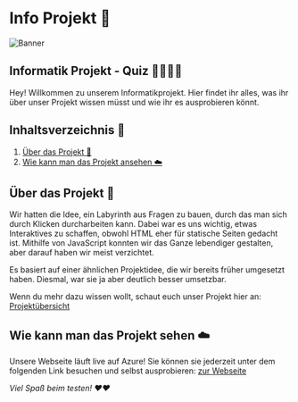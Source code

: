 # Info Projekt 🚀

![Banner](https://i.imgur.com/MVpOA9N.png)

## Informatik Projekt - Quiz 👨‍💻👩‍💻

Hey! Willkommen zu unserem Informatikprojekt. Hier findet ihr alles, was ihr über unser Projekt wissen müsst und wie ihr
es
ausprobieren könnt.

## Inhaltsverzeichnis 📑

1. [Über das Projekt 📖](#über-das-projekt-)
2. [Wie kann man das Projekt ansehen ☁️](#wie-kann-man-das-projekt-sehen-)

## Über das Projekt 📖

Wir hatten die Idee, ein Labyrinth aus Fragen zu bauen, durch das man sich durch Klicken durcharbeiten kann. Dabei war
es uns wichtig, etwas Interaktives zu schaffen, obwohl HTML eher für statische Seiten gedacht ist. Mithilfe von
JavaScript konnten wir das Ganze lebendiger gestalten, aber darauf haben wir meist verzichtet.

Es basiert auf einer ähnlichen Projektidee, die wir bereits früher umgesetzt haben. Diesmal, war sie ja aber deutlich
besser umsetzbar.

Wenn du mehr dazu wissen wollt, schaut euch unser Projekt hier an: [Projektübersicht](https://hdf.tf/welcome.html)

## Wie kann man das Projekt sehen ☁️

Unsere Webseite läuft live auf Azure! Sie können sie jederzeit unter dem folgenden Link besuchen und selbst
ausprobieren: [zur Webseite](https://hdf.tf/)

*Viel Spaß beim testen! ❤️♥️*
